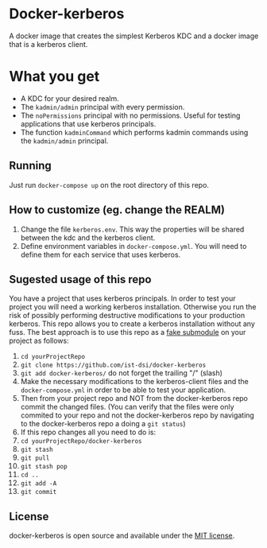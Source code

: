 # Docker-kerberos
A docker image that creates the simplest Kerberos KDC and a docker image that is a kerberos client.

# What you get

 - A KDC for your desired realm.
 - The `kadmin/admin` principal with every permission.
 - The `noPermissions` principal with no permissions. Useful for testing applications that use kerberos principals.
 - The function `kadminCommand` which performs kadmin commands using the `kadmin/admin` principal.

## Running
Just run `docker-compose up` on the root directory of this repo.

## How to customize (eg. change the REALM)

 1. Change the file `kerberos.env`. This way the properties will be shared between the kdc and the kerberos client.
 1. Define environment variables in `docker-compose.yml`. You will need to define them for each service that uses kerberos.

## Sugested usage of this repo
You have a project that uses kerberos principals. In order to test your project you will need a working kerberos installation.
Otherwise you run the risk of possibly performing destructive modifications to your production kerberos.
This repo allows you to create a kerberos installation without any fuss. The best approach is to use this repo as a [fake
submodule](http://debuggable.com/posts/git-fake-submodules:4b563ee4-f3cc-4061-967e-0e48cbdd56cb) on your project as follows:

 1. `cd yourProjectRepo`
 2. `git clone https://github.com/ist-dsi/docker-kerberos`
 3. `git add docker-kerberos/` do not forget the trailing "/" (slash)
 4. Make the necessary modifications to the kerberos-client files and the `docker-compose.yml` in order to
    be able to test your application.
 5. Then from your project repo and NOT from the docker-kerberos repo commit the changed files. (You can verify that the
    files were only commited to your repo and not the docker-kerberos repo by navigating to the docker-kerberos repo
    a doing a `git status`)
 6. If this repo changes all you need to do is:
   1. `cd yourProjectRepo/docker-kerberos`
   2. `git stash`
   3. `git pull`
   4. `git stash pop`
   5. `cd ..`
   6. `git add -A`
   7. `git commit`

## License
docker-kerberos is open source and available under the [MIT license](LICENSE).
